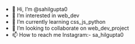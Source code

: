 - 👋 Hi, I’m @sahilgupta0
- 👀 I’m interested in web_dev
- 🌱 I’m currently learning css_js_python
- 💞️ I’m looking to collaborate on web_dev_project
- 📫 How to reach me Instagram:- sa_hilgupta0

<!---
sahilgupta0/sahilgupta0 is a ✨ special ✨ repository because its `README.md` (this file) appears on your GitHub profile.
You can click the Preview link to take a look at your changes.
--->
